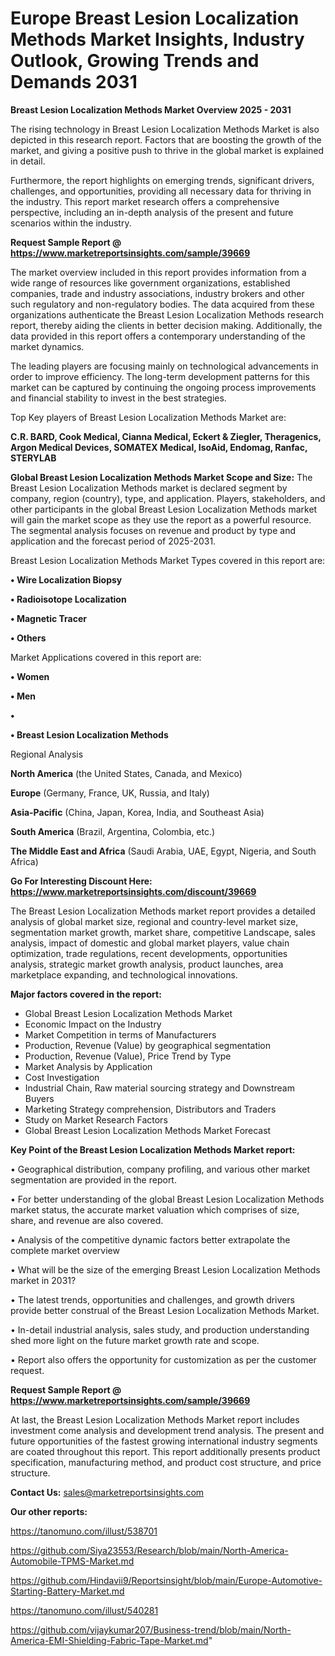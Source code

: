# Europe Breast Lesion Localization Methods Market Insights, Industry Outlook, Growing Trends and Demands 2031

<Strong> Breast Lesion Localization Methods Market Overview 2025 - 2031</strong>

The rising technology in Breast Lesion Localization Methods Market is also depicted in this research report. Factors that are boosting the growth of the market, and giving a positive push to thrive in the global market is explained in detail.

Furthermore, the report highlights on emerging trends, significant drivers, challenges, and opportunities, providing all necessary data for thriving in the industry. This report market research offers a comprehensive perspective, including an in-depth analysis of the present and future scenarios within the industry.

<strong>Request Sample Report @ <a href=https://www.marketreportsinsights.com/sample/39669>https://www.marketreportsinsights.com/sample/39669</a></strong>

The market overview included in this report provides information from a wide range of resources like government organizations, established companies, trade and industry associations, industry brokers and other such regulatory and non-regulatory bodies. The data acquired from these organizations authenticate the Breast Lesion Localization Methods research report, thereby aiding the clients in better decision making. Additionally, the data provided in this report offers a contemporary understanding of the market dynamics.

The leading players are focusing mainly on technological advancements in order to improve efficiency. The long-term development patterns for this market can be captured by continuing the ongoing process improvements and financial stability to invest in the best strategies.

Top Key players of Breast Lesion Localization Methods Market are:

<strong>C.R. BARD, Cook Medical, Cianna Medical, Eckert & Ziegler, Theragenics, Argon Medical Devices, SOMATEX Medical, IsoAid, Endomag, Ranfac, STERYLAB</strong>

<strong><b>Global Breast Lesion Localization Methods Market Scope and Size:</b></strong>
The Breast Lesion Localization Methods market is declared segment by company, region (country), type, and application. Players, stakeholders, and other participants in the global Breast Lesion Localization Methods market will gain the market scope as they use the report as a powerful resource. The segmental analysis focuses on revenue and product by type and application and the forecast period of 2025-2031.

Breast Lesion Localization Methods Market Types covered in this report are:

<strong>•  Wire Localization Biopsy

•  Radioisotope Localization

•  Magnetic Tracer

•  Others</strong>

Market Applications covered in this report are:

<strong>•  Women

•  Men

•  

•  Breast Lesion Localization Methods</strong> 

Regional Analysis

<strong>North America</strong> (the United States, Canada, and Mexico)

<strong>Europe</strong> (Germany, France, UK, Russia, and Italy)

<strong>Asia-Pacific</strong> (China, Japan, Korea, India, and Southeast Asia)

<strong>South America</strong> (Brazil, Argentina, Colombia, etc.)

<strong>The Middle East and Africa</strong> (Saudi Arabia, UAE, Egypt, Nigeria, and South Africa)

<strong>Go For Interesting Discount Here: <a href=https://www.marketreportsinsights.com/discount/39669>https://www.marketreportsinsights.com/discount/39669</a></strong>

The Breast Lesion Localization Methods market report provides a detailed analysis of global market size, regional and country-level market size, segmentation market growth, market share, competitive Landscape, sales analysis, impact of domestic and global market players, value chain optimization, trade regulations, recent developments, opportunities analysis, strategic market growth analysis, product launches, area marketplace expanding, and technological innovations.

<strong><b>Major factors covered in the report:</b></strong>
<ul>
  <li>Global Breast Lesion Localization Methods Market </li>
  <li>Economic Impact on the Industry</li>
  <li>Market Competition in terms of Manufacturers</li>
  <li>Production, Revenue (Value) by geographical segmentation</li>
  <li>Production, Revenue (Value), Price Trend by Type</li>
  <li>Market Analysis by Application</li>
  <li>Cost Investigation</li>
  <li>Industrial Chain, Raw material sourcing strategy and Downstream Buyers</li>
  <li>Marketing Strategy comprehension, Distributors and Traders</li>
  <li>Study on Market Research Factors</li>
  <li>Global Breast Lesion Localization Methods Market Forecast</li>
</ul>

<strong><b>Key Point of the Breast Lesion Localization Methods Market report:</b></strong>

• Geographical distribution, company profiling, and various other market segmentation are provided in the report.

• For better understanding of the global Breast Lesion Localization Methods market status, the accurate market valuation which comprises of size, share, and revenue are also covered.

• Analysis of the competitive dynamic factors better extrapolate the complete market overview

• What will be the size of the emerging Breast Lesion Localization Methods market in 2031?

• The latest trends, opportunities and challenges, and growth drivers provide better construal of the Breast Lesion Localization Methods Market.

• In-detail industrial analysis, sales study, and production understanding shed more light on the future market growth rate and scope.

• Report also offers the opportunity for customization as per the customer request.

<strong>Request Sample Report @ <a href=https://www.marketreportsinsights.com/sample/39669>https://www.marketreportsinsights.com/sample/39669</a></strong>

At last, the Breast Lesion Localization Methods Market report includes investment come analysis and development trend analysis. The present and future opportunities of the fastest growing international industry segments are coated throughout this report. This report additionally presents product specification, manufacturing method, and product cost structure, and price structure.

<strong>Contact Us:</strong>
sales@marketreportsinsights.com

<strong>Our other reports:</strong>

<a href=https://tanomuno.com/illust/538701>https://tanomuno.com/illust/538701</a>

<a href=https://github.com/Siya23553/Research/blob/main/North-America-Automobile-TPMS-Market.md>https://github.com/Siya23553/Research/blob/main/North-America-Automobile-TPMS-Market.md</a>

<a href=https://github.com/Hindavii9/Reportsinsight/blob/main/Europe-Automotive-Starting-Battery-Market.md>https://github.com/Hindavii9/Reportsinsight/blob/main/Europe-Automotive-Starting-Battery-Market.md</a>

<a href=https://tanomuno.com/illust/540281>https://tanomuno.com/illust/540281</a>

<a href=https://github.com/vijaykumar207/Business-trend/blob/main/North-America-EMI-Shielding-Fabric-Tape-Market.md>https://github.com/vijaykumar207/Business-trend/blob/main/North-America-EMI-Shielding-Fabric-Tape-Market.md</a>"
